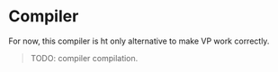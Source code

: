 # Compiler
For now, this compiler is ht only alternative to make VP work correctly.
> TODO: compiler compilation.